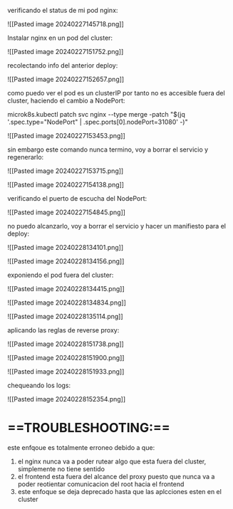 

verificando el status de mi pod nginx:

![[Pasted image 20240227145718.png]]

Instalar nginx en un pod del cluster:

![[Pasted image 20240227151752.png]]

recolectando info del anterior deploy:

![[Pasted image 20240227152657.png]]

como puedo ver el pod es un clusterIP por tanto no es accesible fuera del cluster, haciendo el cambio a NodePort:

microk8s.kubectl patch svc nginx --type merge -patch "$(jq '.spec.type="NodePort" | .spec.ports[0].nodePort=31080' -)"

![[Pasted image 20240227153453.png]]

sin embargo este comando nunca termino, voy a borrar el servicio y regenerarlo:

![[Pasted image 20240227153715.png]]

![[Pasted image 20240227154138.png]]

verificando el puerto de escucha del NodePort:

![[Pasted image 20240227154845.png]]

no puedo alcanzarlo, voy a borrar el servicio y hacer un manifiesto para el deploy:

![[Pasted image 20240228134101.png]]

![[Pasted image 20240228134156.png]]

exponiendo el pod fuera del cluster:

![[Pasted image 20240228134415.png]]

![[Pasted image 20240228134834.png]]

![[Pasted image 20240228135114.png]]


aplicando las reglas de reverse proxy:

![[Pasted image 20240228151738.png]]


![[Pasted image 20240228151900.png]]

![[Pasted image 20240228151933.png]]

chequeando los logs:

![[Pasted image 20240228152354.png]]

==TROUBLESHOOTING:==
=
este enfqoue es totalmente erroneo debido a que:
1. el nginx nunca va a poder rutear algo que esta fuera del cluster, simplemente no tiene sentido
2. el frontend esta fuera del alcance del proxy puesto que nunca va a poder reotientar comunicacion del root hacia el frontend
3. este enfoque se deja deprecado hasta que las aplcciones esten en el cluster